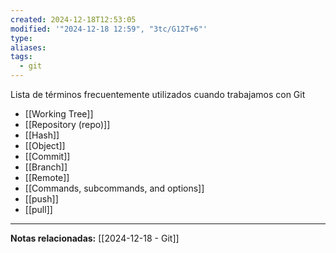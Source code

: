 ```yaml
---
created: 2024-12-18T12:53:05
modified: '"2024-12-18 12:59", "3tc/G12T+6"'
type: 
aliases: 
tags:
  - git
---
```

Lista de términos frecuentemente utilizados cuando trabajamos con Git
- [[Working Tree]]
- [[Repository (repo)]]
- [[Hash]]
- [[Object]]
- [[Commit]]
- [[Branch]]
- [[Remote]]
- [[Commands, subcommands, and options]]
- [[push]]
- [[pull]]

--- 
 **Notas relacionadas:**
 [[2024-12-18 - Git]]